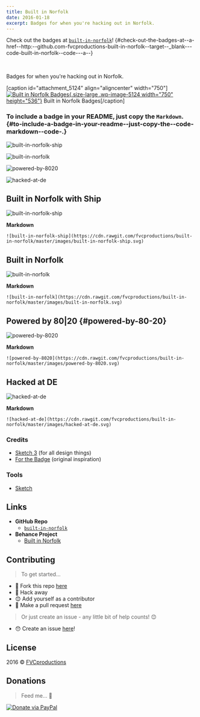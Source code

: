 ```yaml
---
title: Built in Norfolk
date: 2016-01-18
excerpt: Badges for when you're hacking out in Norfolk.
---
```


Check out the badges at [`built-in-norfolk`](https://github.com/fvcproductions/built-in-norfolk)! {#check-out-the-badges-at--a-href--http:--github.com-fvcproductions-built-in-norfolk--target--_blank---code-built-in-norfolk--code---a--}


 

Badges for when you're hacking out in Norfolk.

\[caption id="attachment\_5124" align="aligncenter"
width="750"\][![Built in Norfolk
Badges](https://fvcproductions.files.wordpress.com/2016/11/cover.png?w=750){.size-large
.wp-image-5124 width="750"
height="536"}](https://fvcproductions.files.wordpress.com/2016/11/cover.png)
Built in Norfolk Badges\[/caption\]

### To include a badge in your README, just copy the `Markdown`. {#to-include-a-badge-in-your-readme--just-copy-the--code-markdown--code-.}

![built-in-norfolk-ship](https://cdn.rawgit.com/fvcproductions/built-in-norfolk/master/images/built-in-norfolk-ship.svg)

![built-in-norfolk](https://cdn.rawgit.com/fvcproductions/built-in-norfolk/master/images/built-in-norfolk.svg)

![powered-by-8020](https://cdn.rawgit.com/fvcproductions/built-in-norfolk/master/images/powered-by-8020.svg)

![hacked-at-de](https://cdn.rawgit.com/fvcproductions/built-in-norfolk/master/images/hacked-at-de.svg)

Built in Norfolk with Ship
--------------------------

![built-in-norfolk-ship](https://cdn.rawgit.com/fvcproductions/built-in-norfolk/master/images/built-in-norfolk-ship.svg)

**Markdown**

    ![built-in-norfolk-ship](https://cdn.rawgit.com/fvcproductions/built-in-norfolk/master/images/built-in-norfolk-ship.svg)

Built in Norfolk
----------------

![built-in-norfolk](https://cdn.rawgit.com/fvcproductions/built-in-norfolk/master/images/built-in-norfolk.svg)

**Markdown**

    ![built-in-norfolk](https://cdn.rawgit.com/fvcproductions/built-in-norfolk/master/images/built-in-norfolk.svg)

Powered by 80|20 {#powered-by-80-20}
----------------

![powered-by-8020](https://cdn.rawgit.com/fvcproductions/built-in-norfolk/master/images/powered-by-8020.svg)

**Markdown**

    ![powered-by-8020](https://cdn.rawgit.com/fvcproductions/built-in-norfolk/master/images/powered-by-8020.svg)

Hacked at DE
------------

![hacked-at-de](https://cdn.rawgit.com/fvcproductions/built-in-norfolk/master/images/hacked-at-de.svg)

**Markdown**

    ![hacked-at-de](https://cdn.rawgit.com/fvcproductions/built-in-norfolk/master/images/hacked-at-de.svg)

### Credits

- [Sketch 3](https://www.sketchapp.com/) (for all design things)
- [For the Badge](https://github.com/BraveUX/for-the-badge) (original
    inspiration)

### Tools

- [Sketch](https://www.sketchapp.com/)

Links
-----

-   **GitHub Repo**
    - [`built-in-norfolk`](https://github.com/fvcproductions/built-in-norfolk)
-   **Behance Project**
    - [Built in
        Norfolk](https://www.behance.net/gallery/33000931/Built-in-Norfolk)

Contributing
------------

> To get started…

-   🍴 Fork this repo
    [here](https://github.com/fvcproductions/built-in-norfolk#fork-destination-box)
-   🔨 Hack away
-   😊 Add yourself as a contributor
-   🔧 Make a pull request
    [here](https://github.com/fvcproductions/built-in-norfolk/compare)

> Or just create an issue - any little bit of help counts! 😊

-   😯 Create an issue
    [here](https://github.com/fvcproductions/built-in-norfolk/issues)!

License
-------

2016 © [FVCproductions](https://fvcproductions.com)

Donations
---------

> Feed me… 🍕

[![Donate via
PayPal](https://raw.github.com/xioTechnologies/PayPal-Button/master/PayPal%20Button.png)](https://paypal.me/fvcproductions)

